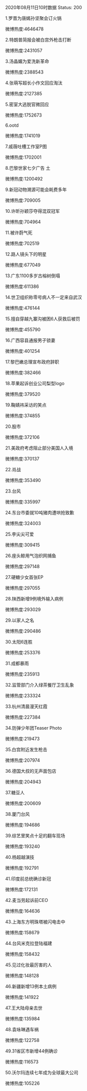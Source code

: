 2020年08月11日10时数据
Status: 200

1.罗晋为唐嫣孙坚聚会订火锅

微博热度:4646478

2.特朗普简报会被白宫外枪击打断

微博热度:2431057

3.汤晶媚为爱洗新革命

微博热度:2388543

4.张萌写超长小作文回应淘汰

微博热度:2127385

5.密室大逃脱官微回应

微博热度:1752673

6.ootd

微博热度:1741019

7.戚薇吐槽工作室P图

微博热度:1702001

8.巴黎世家七夕广告 土

微博热度:1200492

9.新冠动物溯源可能会耗费多年

微博热度:709005

10.许昕孙颖莎夺得混双冠军

微博热度:704964

11.被许蔚气死

微博热度:702519

12.路人镜头下的明星

微博热度:677049

13.广东1100多岁古榕树倒塌

微博热度:611386

14.世卫组织称零号病人不一定来自武汉

微博热度:476144

15.擅自穿越九寨沟被困6人获救后被罚

微博热度:455790

16.广西容县通报男子锁妻

微博热度:401254

17.黎巴嫩总理宣布政府辞职

微博热度:382466

18.苹果起诉创业公司梨型logo

微博热度:379520

19.鞠婧祎采访的笑点

微博热度:374855

20.股市

微博热度:372106

21.美政府考虑阻止部分美国人入境

微博热度:370137

22.肖战

微博热度:353490

23.台风

微博热度:335997

24.东台市委就10吨猪肉遭哄抢致歉

微博热度:324003

25.李尖尖可爱

微博热度:309415

26.座头鲸用气泡织网捕鱼

微博热度:297148

27.硬糖少女首张EP

微博热度:297055

28.陕西新增9例境外输入病例

微博热度:293029

29.以家人之名

微博热度:290486

30.太阳6连胜

微博热度:253376

31.成都暴雨

微博热度:235913

32.监管部门介入绿茶餐厅卫生乱象

微博热度:233324

33.杭州清晨漫天红霞

微博热度:227384

34.防弹少年团Teaser Photo

微博热度:219473

35.白宫附近发生枪击

微博热度:207974

36.德国大叔的无声面包店

微博热度:204943

37.糖豆人

微博热度:200609

38.厦门台风

微博热度:194686

39.综艺里笑点十足的翻车现场

微博热度:193240

40.杨超越演技

微博热度:192791

41.印度前总统确诊新冠

微博热度:172131

42.麦当劳起诉前CEO

微博热度:164636

43.上海东方明珠塔被闪电击中

微博热度:158679

44.台风米克拉登陆福建

微博热度:158432

45.见过化妆最厉害的人

微博热度:148128

46.新疆新增13例本土病例

微博热度:141922

47.王大陆母亲去世

微博热度:135984

48.袁咏琳遇车祸

微博热度:122758

49.31省区市新增44例确诊

微博热度:116573

50.沃尔玛连续七年成为全球最大公司

微博热度:105226

